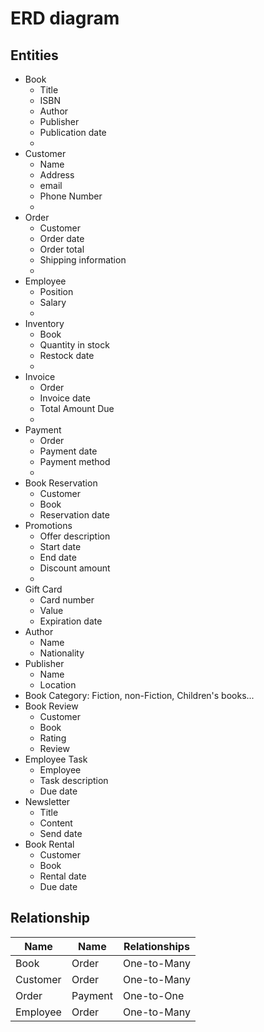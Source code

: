 # ERD diagram

## Entities

- Book
  - Title
  - ISBN
  - Author
  - Publisher
  - Publication date
  -
- Customer
  - Name
  - Address
  - email
  - Phone Number
  -
- Order
  - Customer
  - Order date
  - Order total
  - Shipping information
  -
- Employee
  - Position
  - Salary
  -
- Inventory
  - Book
  - Quantity in stock
  - Restock date
  -
- Invoice
  - Order
  - Invoice date
  - Total Amount Due
  -
- Payment
  - Order
  - Payment date
  - Payment method
  -
- Book Reservation
  - Customer
  - Book
  - Reservation date
- Promotions
  - Offer description
  - Start date
  - End date
  - Discount amount
  -
- Gift Card
  - Card number
  - Value
  - Expiration date
- Author
  - Name
  - Nationality
- Publisher
  - Name
  - Location
- Book Category: Fiction, non-Fiction, Children's books...
- Book Review
  - Customer
  - Book
  - Rating
  - Review
- Employee Task
  - Employee
  - Task description
  - Due date
- Newsletter
  - Title
  - Content
  - Send date
- Book Rental
  - Customer
  - Book
  - Rental date
  - Due date

## Relationship

| Name     | Name    | Relationships |
| -------- | ------- | ------------- |
| Book     | Order   | One-to-Many   |
| Customer | Order   | One-to-Many   |
| Order    | Payment | One-to-One    |
| Employee | Order   | One-to-Many   |
